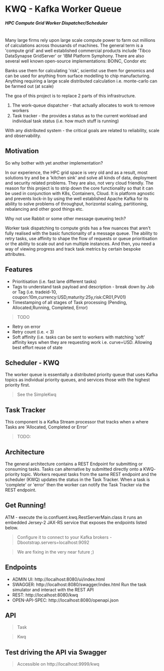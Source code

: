# KWQ - Kafka Worker Queue

##### HPC Compute Grid Worker Dispatcher/Scheduler
#

Many large firms rely upon large scale compute power to farm out millions of calculations across thousands of machines. The general term is a 'compute grid' and well established commercial products include 'Tibco DataSynapse GridServer' or 'IBM Platform Symphony. There are also several well known open-source implementations: BOINC, Condor etc 

Banks use them for calculating 'risk', scientist use them for genomics and can be used for anything from surface modelling to chip manufacturing. Anything requiring a large scale distributed calculation i.e. monte-carlo can be farmed out (at scale)

The goa of this project is to replace 2 parts of this infrastructure. 
1. The work-queue dispatcher - that actually allocates to work to remove workers
2. Task tracker - the provides a status as to the current workload and individual task status (i.e. how much stuff is running)

With any distributed system - the critical goals are related to reliability, scale and observability.

## Motivation

So why bother with yet another implementation? 

In our experience, the HPC grid space is very old and as a result, most solutions try and be a 'kitchen sink' and solve all kinds of data, deployment and security related problems. They are also, not very cloud friendly. The reason for this project is to strip down the core functionality so that it can be used in conjunction with K8s, Containers, Cloud. It is platform agnostic and prevents lock-in by using the well established Apache Kafka for its ability to solve problems of throughput, horizontal scaling, partitioning, rebalancing and other good things etc.

Why not use Rabbit or some other message queueing tech?

Worker task dispatching to compute grids has a few nuances that aren't fully realised with the basic functionality of a message queue. The ability to retry tasks, use affinity to shape the flow of requests or queue prioritisation or the ability to scale out and run multiple instances. And then, you need a way of viewing progress and track task metrics by certain bespoke attributes.

## Features

- Prioritisation (i.e. fast lane different tasks)
- Tags to understand task payload and description - break down by Job or Tag (i.e. tradeid-10, coupon:10m,currency:USD,maturity:25y,risk:CR01,PV01)
- Timestamping of all stages of Task processing (Pending, Allocated,Running, Completed, Error)
>TODO
- Retry on error
- Retry count (i.e. < 3)
- Soft affinity (i.e. tasks can be sent to workers with matching 'soft' affinity keys when they are requesting work i.e. curve=USD. Allowing best effort reuse of state

## Scheduler - KWQ

The worker queue is essentially a distributed priority queue that uses Kafka topics as individual priority queues, and services those with the highest priority first. 
> See the SimpleKwq

## Task Tracker
This component is a Kafka Stream processor that tracks when a where Tasks are 'Allocated, Completed or Error'
> TODO:

## Architecture
The general architecture contains a REST Endpoint for submitting or consuming tasks. Tasks can alternative by submitted directly onto a KWQ- priority topic.
Workers request tasks from the same REST endpoint and the scheduler (KWQ) updates the status in the Task Tracker. When a task is 'complete' or 'error' then the worker can notify the Task Tracker via the REST endpoint.

## Get Running!


ATM - execute the io.confluent.kwq.RestServerMain.class it runs an embedded Jersey-2 JAX-RS service that exposes the endpoints listed below. 
> Configure it to connect to your Kafka brokers -Dbootstrap.servers=localhost:9092

> We are fixing in the very near future ;)

 ## Endpoints
 - ADMIN UI: http://localhost:8080/ui/index.html
 - SWAGGER: http://localhost:8080/swagger/index.html Run the task simulator and interact with the REST API 
 - REST: http://localhost:8080/kwq 
 - OPEN-API-SPEC: http://localhost:8080/openapi.json
 
 ## API

> Task

> Kwq


## Test driving the API via Swagger

> Accessible on http://localhost:9999/kwq

